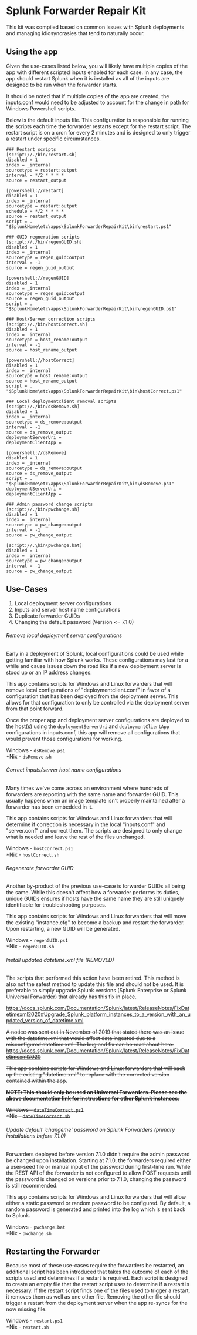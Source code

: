 # Splunk Forwarder Repair Kit
This kit was compiled based on common issues with Splunk deployments and managing idiosyncrasies that tend to naturally occur.

## Using the app
Given the use-cases listed below, you will likely have multiple copies of the app with different scripted inputs enabled for each case. In any case, the app should restart Splunk when it is installed as all of the inputs are designed to be run when the forwarder starts.

It should be noted that if multiple copies of the app are created, the inputs.conf would need to be adjusted to account for the change in path for Windows Powershell scripts.

Below is the default inputs file. This configuration is responsible for running the scripts each time the forwarder restarts except for the restart script. The restart script is on a cron for every 2 minutes and is designed to only trigger a restart under specific circumstances.

```
### Restart scripts
[script://./bin/restart.sh]
disabled = 1
index = _internal
sourcetype = restart:output
interval = */2 * * * *
source = restart_output

[powershell://restart]
disabled = 1
index = _internal
sourcetype = restart:output
schedule = */2 * * * *
source = restart_output
script = . "$SplunkHome\etc\apps\SplunkForwarderRepairKit\bin\restart.ps1"

### GUID regneration scripts
[script://./bin/regenGUID.sh]
disabled = 1
index = _internal
sourcetype = regen_guid:output
interval = -1
source = regen_guid_output

[powershell://regenGUID]
disabled = 1
index = _internal
sourcetype = regen_guid:output
source = regen_guid_output
script = . "$SplunkHome\etc\apps\SplunkForwarderRepairKit\bin\regenGUID.ps1"

### Host/Server correction scripts
[script://./bin/hostCorrect.sh]
disabled = 1
index = _internal
sourcetype = host_rename:output
interval = -1
source = host_rename_output

[powershell://hostCorrect]
disabled = 1
index = _internal
sourcetype = host_rename:output
source = host_rename_output
script = . "$SplunkHome\etc\apps\SplunkForwarderRepairKit\bin\hostCorrect.ps1"

### Local deploymentclient removal scripts
[script://./bin/dsRemove.sh]
disabled = 1
index = _internal
sourcetype = ds_remove:output
interval = -1
source = ds_remove_output
deploymentServerUri =
deploymentClientApp =

[powershell://dsRemove]
disabled = 1
index = _internal
sourcetype = ds_remove:output
source = ds_remove_output
script = . "$SplunkHome\etc\apps\SplunkForwarderRepairKit\bin\dsRemove.ps1"
deploymentServerUri =
deploymentClientApp =

### Admin password change scripts
[script://./bin/pwchange.sh]
disabled = 1
index = _internal
sourcetype = pw_change:output
interval = -1
source = pw_change_output

[script://.\bin\pwchange.bat]
disabled = 1
index = _internal
sourcetype = pw_change:output
interval = -1
source = pw_change_output
```

## Use-Cases
1. Local deployment server configurations
2. Inputs and server host name configurations
3. Duplicate forwarder GUIDs
4. Changing the default password (Version <= 7.1.0)

###### Remove local deployment server configurations
Early in a deployment of Splunk, local configurations could be used while getting familiar with how Splunk works. These configurations may last for a while and cause issues down the road like if a new deployment server is stood up or an IP address changes.

This app contains scripts for Windows and Linux forwarders that will remove local configurations of "deploymentclient.conf" in favor of a configuration that has been deployed from the deployment server. This allows for that configuration to only be controlled via the deployment server from that point forward.

Once the proper app and deployment server configurations are deployed to the host(s) using the `deploymentServerUri` and `deploymentClientApp` configurations in inputs.conf, this app will remove all configurations that would prevent those configurations for working.

Windows - `dsRemove.ps1`\
\*Nix - `dsRemove.sh`

###### Correct inputs/server host name configurations
Many times we've come across an environment where hundreds of forwarders are reporting with the same name and forwarder GUID. This usually happens when an image template isn't properly maintained after a forwarder has been embedded in it.

This app contains scripts for Windows and Linux forwarders that will determine if correction is necessary in the local "inputs.conf" and "server.conf" and correct them. The scripts are designed to only change what is needed and leave the rest of the files unchanged.

Windows - `hostCorrect.ps1`\
\*Nix - `hostCorrect.sh`

###### Regenerate forwarder GUID
Another by-product of the previous use-case is forwarder GUIDs all being the same. While this doesn't affect how a forwarder performs its duties, unique GUIDs ensures if hosts have the same name they are still uniquely identifiable for troubleshooting purposes.

This app contains scripts for Windows and Linux forwarders that will move the existing "instance.cfg" to become a backup and restart the forwarder. Upon restarting, a new GUID will be generated.

Windows - `regenGUID.ps1`\
\*Nix - `regenGUID.sh`

###### Install updated datetime.xml file (REMOVED)
The scripts that performed this action have been retired. This method is also not the safest method to update this file and should not be used. It is preferable to simply upgrade Splunk versions (Splunk Enterprise or Splunk Universal Forwarder) that already has this fix in place.

https://docs.splunk.com/Documentation/Splunk/latest/ReleaseNotes/FixDatetimexml2020#Upgrade_Splunk_platform_instances_to_a_version_with_an_updated_version_of_datetime.xml

~~A notice was sent out in November of 2019 that stated there was an issue with the datetime.xml that would affect data ingested due to a misconfigured datetime.xml. The bug and fix can be read about here: https://docs.splunk.com/Documentation/Splunk/latest/ReleaseNotes/FixDatetimexml2020~~

~~This app contains scripts for Windows and Linux forwarders that will back up the existing "datetime.xml" to replace with the corrected version contained within the app.~~

~~**NOTE: This should only be used on Universal Forwarders. Please see the above documentation link for instructions for other Splunk instances.**~~

~~Windows - `dateTimeCorrect.ps1`\
\*Nix - `dateTimeCorrect.sh`~~

###### Update default 'changeme' password on Splunk Forwarders (primary installations before 7.1.0)
Forwarders deployed before version 7.1.0 didn't require the admin password be changed upon installation. Starting at 7.1.0, the forwarders required either a user-seed file or manual input of the password during first-time run. While the REST API of the forwarder is not configured to allow POST requests until the password is changed on versions prior to 7.1.0, changing the password is still recommended.

This app contains scripts for Windows and Linux forwarders that will allow either a static password or random password to be configured. By default, a random password is generated and printed into the log which is sent back to Splunk.

Windows - `pwchange.bat`\
\*Nix - `pwchange.sh`

## Restarting the Forwarder
Because most of these use-cases require the forwarders be restarted, an additional script has been introduced that takes the outcome of each of the scripts used and determines if a restart is required. Each script is designed to create an empty file that the restart script uses to determine if a restart is necessary. If the restart script finds one of the files used to trigger a restart, it removes them as well as one other file. Removing the other file should trigger a restart from the deployment server when the app re-syncs for the now missing file.

Windows - `restart.ps1`\
\*Nix - `restart.sh`
